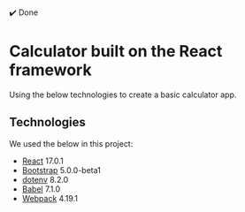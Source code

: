 :heavy_check_mark: Done

# Calculator built on the React framework

Using the below technologies to create a basic calculator app. 

## Technologies

We used the below in this project:

* [React](https://reactjs.org/) 17.0.1
* [Bootstrap](https://getbootstrap.com/) 5.0.0-beta1
* [dotenv](https://www.npmjs.com/package/dotenv) 8.2.0
* [Babel](https://babeljs.io/) 7.1.0
* [Webpack](https://webpack.js.org/) 4.19.1
